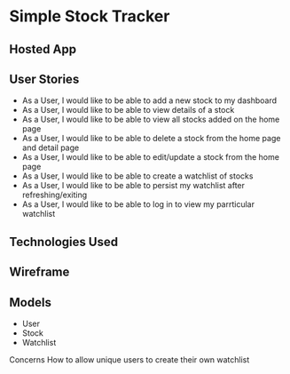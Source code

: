 # Simple Stock Tracker
## Hosted App
## User Stories
- As a User, I would like to be able to add a new stock to my dashboard
- As a User, I would like to be able to view details of a stock
- As a User, I would like to be able to view all stocks added on the home page
- As a User, I would like to be able to delete a stock from the home page and detail page
- As a User, I would like to be able to edit/update a stock from the home page
- As a User, I would like to be able to create a watchlist of stocks
- As a User, I would like to be able to persist my watchlist after refreshing/exiting
- As a User, I would like to be able to log in to view my parrticular watchlist
## Technologies Used
## Wireframe

## Models
- User
- Stock
- Watchlist

Concerns
How to allow unique users to create their own watchlist
